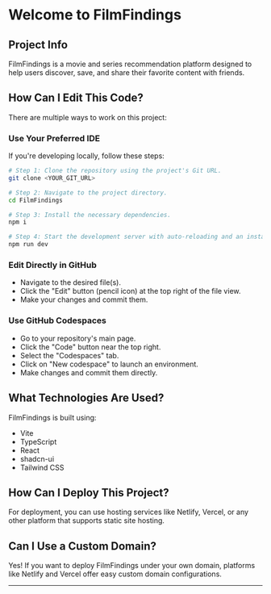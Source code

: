 
# Welcome to FilmFindings  

## Project Info  

FilmFindings is a movie and series recommendation platform designed to help users discover, save, and share their favorite content with friends.  

## How Can I Edit This Code?  

There are multiple ways to work on this project:  

### **Use Your Preferred IDE**  

If you're developing locally, follow these steps:  

```sh
# Step 1: Clone the repository using the project's Git URL.
git clone <YOUR_GIT_URL>

# Step 2: Navigate to the project directory.
cd FilmFindings

# Step 3: Install the necessary dependencies.
npm i

# Step 4: Start the development server with auto-reloading and an instant preview.
npm run dev
```

### **Edit Directly in GitHub**  

- Navigate to the desired file(s).  
- Click the "Edit" button (pencil icon) at the top right of the file view.  
- Make your changes and commit them.  

### **Use GitHub Codespaces**  

- Go to your repository's main page.  
- Click the "Code" button near the top right.  
- Select the "Codespaces" tab.  
- Click on "New codespace" to launch an environment.  
- Make changes and commit them directly.  

## **What Technologies Are Used?**  

FilmFindings is built using:  

- Vite  
- TypeScript  
- React  
- shadcn-ui  
- Tailwind CSS  

## **How Can I Deploy This Project?**  

For deployment, you can use hosting services like Netlify, Vercel, or any other platform that supports static site hosting.  

## **Can I Use a Custom Domain?**  

Yes! If you want to deploy FilmFindings under your own domain, platforms like Netlify and Vercel offer easy custom domain configurations.  

---

